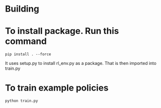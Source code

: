 # Building

# To install package. Run this command
```pip install . --force```

It uses setup.py to install rl_env.py as a package. That is then imported into train.py

# To train example policies
```python train.py      ```